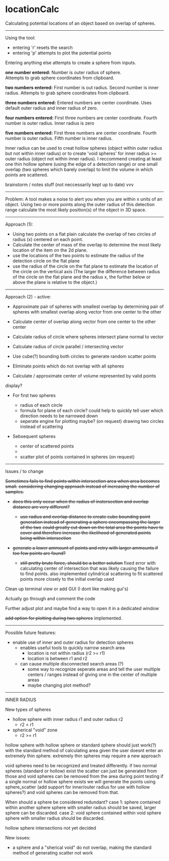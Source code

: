 # locationCalc
 Calculating potential locations of an object based on overlap of spheres.

___________________________________________________________________________________________________________________________________________________________________________________

Using the tool:

 - entering 'r' resets the search
 - entering 'p' attempts to plot the potential points

 
Entering anything else attempts to create a sphere from inputs.

**one number entered:**
Number is outer radius of sphere.  
Attempts to grab sphere coordinates from clipboard.

**two numbers entered:**
First number is out radius.  Second number is inner radius. 
Attempts to grab sphere coordinates from clipboard.

**three numbers entered:**
Entered numbers are center coordinate.  Uses default outer radius and inner radius of zero.

**four numbers entered:**
First three numbers are center coordinate.  Fourth number is outer radius.  Inner radius is zero

**five numbers entered:**
First three numbers are center coordinate.  Fourth number is outer radius.  Fifth number is inner radius.

Inner radius can be used to creat hollow spheres (object within outer radius but not within inner radius) or to create 'void spheres'  for inner radius >= outer radius (object not within inner radius).
I reccommend creating at least one thin hollow sphere (using the edge of a detection range) or one small overlap (two spheres which barely overlap) to limit the volume in which points are scattered.


brainstorm / notes stuff (not neccessarily kept up to date) vvv
___________________________________________________________________________________________________________________________________________________________________________________

Problem:
A tool makes a noise to alert you when you are within x units of an object.
Using two or more points along the outer radius of this detection range calculate the most likely position(s) of the object in 3D space.

___________________________________________________________________________________________________________________________________________________________________________________

Approach (1):
- Using two points on a flat plain calculate the overlap of two circles of radius (x) centered on each point.
- Calculate the center of mass of the overlap to determine the most likely location of the item on the 2d plane.
- use the locations of the two points to estimate the radius of the detection circle on the flat plane
- use the radius of the circle on the flat plane to estimate the location of the circle on the vertical axis
(The larger the difference between radius of the circle on the flat plane and the radius x, the further below or above the plane is relative to the object.)
___________________________________________________________________________________________________________________________________________________________________________________

Approach (2) - active:
- Approximate pair of spheres with smallest overlap by determining pair of spheres with smallest overlap along vector from one center to the other
- Calculate center of overlap along vector from one center to the other center
- Calculate radius of circle where spheres intersect plane normal to vector
- Calculate radius of circle parallel / intersecting vector

- Use cube(?) bounding both circles to generate random scatter points
- Eliminate points which do not overlap with all spheres
- Calculate / approximate center of volume represented by valid points

display?
- For first two spheres
    - radius of each circle
    - formula for plane of each circle?
       could help to quickly tell user which direction needs to be narrowed down
    - seperate engine for plotting maybe? (on request)
         drawing two circles instead of scattering

- Sebsequent spheres
    - center of scattered points
    - 
    - scatter plot of points contained in spheres (on request)

___________________________________________________________________________________________________________________________________________________________________________________

Issues / to change

~~Sometimes fails to find points within intersection area when area becomes small.~~
~~considering changing approach instead of increasing the number of samples.~~
 - ~~does this only occur when the radius of instersection and overlap distance are very different?~~
    - ~~use radius and overlap distance to create cube bounding point generation instead of generating a sphere encompassing the larger of the two~~
         ~~could greatly cut down on the total area the points have to cover and therefore increase the likelihood of generated points being within intersection~~

 - ~~generate a lower ammount of points and retry with larger ammounts if too few points are found?~~
    - ~~still pretty brute force, should be a better solution~~
fixed error with calculating center of intersection that was likely causing the failure to find points.
also implemented cylindrical scattering to fit scattered points more closely to the initial overlap used

Clean up terminal view or add GUI (I dont like making gui's)

Actually go through and comment the code

Further adjust plot and maybe find a way to open it in a dedicated window

~~add option for plotting during two spheres~~
implemented.


___________________________________________________________________________________________________________________________________________________________________________________

Possible future features:

 - enable use of inner and outer radius for detection spheres
    - enables useful tools to quickly narrow search area
        - location is not within radius (r2 >= r1)
        - location is between r1 and r2
    - can cause multiple disconnected search areas (?)
        - some way to recognize seperate areas and tell the user multiple centers / ranges instead of giving one in the center of multiple areas
        - maybe changing plot method?

___________________________________________________________________________________________________________________________________________________________________________________

INNER RADIUS

New types of spheres
 - hollow sphere with inner radius r1 and outer radius r2
    - r2 < r1
 - spherical "void" zone
    - r2 >= r1

hollow sphere with hollow sphere or standard sphere should just work(?) with the standard method of calculating area given the user doesnt enter an extremely thin sphere.
extremely thin spheres may require a new approach

void spheres need to be recognized and treated differently.
if two normal spheres (standard or hollow) exist the scatter can just be generated from those and void spheres can be removed from the area during point testing
if a single normal or hollow sphere exists we will generate the points using sphere_scatter (add support for inner/outer radius for use with hollow spheres?) and void spheres can be removed from that.

When should a sphere be considered redundant?
case 1: sphere contained within another sphere
sphere with smaller radius should be saved, larger sphere can be discarded.
case 2: void sphere contained within void sphere
sphere with smaller radius should be discarded.

hollow sphere intersections not yet decided

New issues:
 - a sphere and a "sherical void" do not overlap, making the standard method of generating scatter not work
